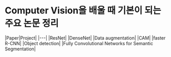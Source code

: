 

# Computer Vision을 배울 때 기본이 되는 주요 논문 정리


|Paper|Project|
|---|
|ResNet|
|DenseNet|
|Data augmentation|
|CAM|
|faster R-CNN|
|Object detection|
|Fully Convolutional Networks for Semantic Segmentation|

